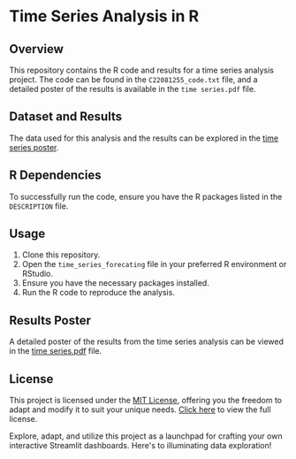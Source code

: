 
# Time Series Analysis in R

## Overview

This repository contains the R code and results for a time series analysis project. The code can be found in the `C22081255_code.txt` file, and a detailed poster of the results is available in the `time series.pdf` file.

## Dataset and Results

The data used for this analysis and the results can be explored in the [time series poster](time%20series.pdf).

## R Dependencies

To successfully run the code, ensure you have the R packages listed in the `DESCRIPTION` file.

## Usage

1. Clone this repository.
2. Open the `time_series_forecating` file in your preferred R environment or RStudio.
3. Ensure you have the necessary packages installed.
4. Run the R code to reproduce the analysis.

## Results Poster

A detailed poster of the results from the time series analysis can be viewed in the [time series.pdf](time%20series.pdf) file.

## License

This project is licensed under the [MIT License](LICENSE), offering you the freedom to adapt and modify it to suit your unique needs. [Click here](LICENSE) to view the full license.

Explore, adapt, and utilize this project as a launchpad for crafting your own interactive Streamlit dashboards. Here's to illuminating data exploration!
